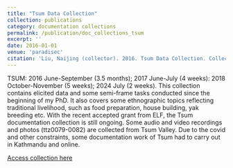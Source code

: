 ```yaml
---
title: "Tsum Data Collection"
collection: publications
category: documentation collections
permalink: /publication/doc_collections_tsum
excerpt: ''
date: 2016-01-01
venue: 'paradisec'
citation: 'Liu, Naijing (collector). 2016. Tsum Data Collection. Collection NL1 at catalog.paradisec.org.au [Open Access]. http://catalog.paradisec.org.au/collections/NL1'
---
```


TSUM: 2016 June-September (3.5 months); 2017 June-July (4 weeks): 2018 October-November (5 weeks); 2024 July (2 weeks). This collection contains elicited data and some semi-frame tasks conducted since the beginning of my PhD. It also covers some ethnographic topics reflecting traditional livelihood, such as food preparation, house building, yak breeding etc. With the recent accepted grant from ELF, the Tsum documentation collection is still ongoing. Some audio and video recordings and photos (ttz0079-0082) are collected from Tsum Valley. Due to the covid and other constraints, some documentation work of Tsum had to carry out in Kathmandu and online.

[Access collection here](http://catalog.paradisec.org.au/collections/NL1)


